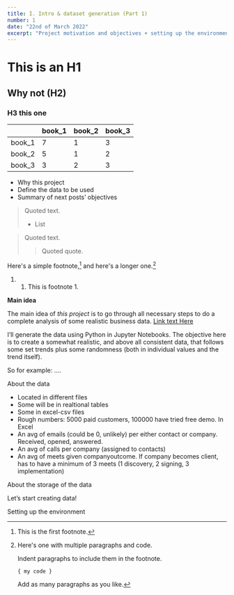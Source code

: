 ```yaml
---
title: I. Intro & dataset generation (Part 1)
number: 1
date: "22nd of March 2022"
excerpt: "Project motivation and objectives + setting up the environment + dataset description"
---
```


# This is an H1

## Why not (H2)

### H3 this one

|        | book_1 | book_2 | book_3 |
|--------|--------|--------|--------|
| book_1 | 7      | 1      | 3      |
| book_2 | 5      | 1      | 2      |
| book_3 | 3      | 2      | 3      |


- Why this project
- Define the data to be used
- Summary of next posts’ objectives

> Quoted text.
> * List

> Quoted text.
> > Quoted quote.

Here's a simple footnote,[^1] and here's a longer one.[^bignote]

[^1]: This is the first footnote.

[^bignote]: Here's one with multiple paragraphs and code.

    Indent paragraphs to include them in the footnote.

    `{ my code }`

    Add as many paragraphs as you like.
1. 1. This is footnote 1.

**Main idea**

The main idea of _this project_ is to go through all necessary steps to do a complete analysis of some realistic business data. [Link text Here](https://link-url-here.org)

I’ll generate the data using Python in Jupyter Notebooks. The objective here is to create a somewhat realistic, and above all consistent data, that follows some set trends plus some randomness (both in individual values and the trend itself).

So for example: ....

About the data

- Located in different files
- Some will be in realtional tables
- Some  in excel-csv files
- Rough numbers: 5000 paid customers, 100000 have tried free demo. In Excel
- An avg of emails (could be 0, unlikely) per either contact or company. Received, opened, answered.
- An avg of calls per company (assigned to contacts)
- An avg of meets given companyoutcome. If company becomes client, has to have a minimum of 3 meets (1 discovery, 2 signing, 3 implementation)

About the storage of the data

Let’s start creating data!

Setting up the environment